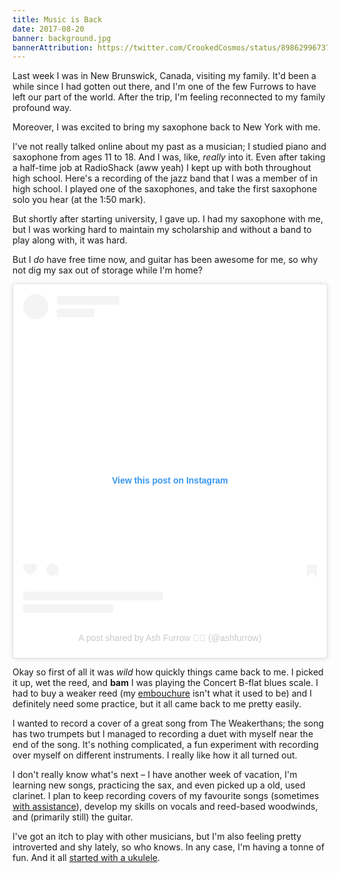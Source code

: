```yaml
---
title: Music is Back
date: 2017-08-20
banner: background.jpg
bannerAttribution: https://twitter.com/CrookedCosmos/status/898629967377907713
---
```


Last week I was in New Brunswick, Canada, visiting my family. It'd been a while since I had gotten out there, and I'm one of the few Furrows to have left our part of the world. After the trip, I'm feeling reconnected to my family profound way.

Moreover, I was excited to bring my saxophone back to New York with me.

I've not really talked online about my past as a musician; I studied piano and saxophone from ages 11 to 18. And I was, like, _really_ into it. Even after taking a half-time job at RadioShack (aww yeah) I kept up with both throughout high school. Here's a recording of the jazz band that I was a member of in high school. I played one of the saxophones, and take the first saxophone solo you hear (at the 1:50 mark).

<SoundCloud trackID="338714156" />

But shortly after starting university, I gave up. I had my saxophone with me, but I was working hard to maintain my scholarship and without a band to play along with, it was hard.

But I _do_ have free time now, and guitar has been awesome for me, so why not dig my sax out of storage while I'm home?

<Narrow addBottom>

<blockquote class="instagram-media" data-instgrm-captioned data-instgrm-permalink="https://www.instagram.com/p/BX8VJkLgT67/?utm_source=ig_embed&amp;utm_campaign=loading" data-instgrm-version="13" style=" background:#FFF; border:0; border-radius:3px; box-shadow:0 0 1px 0 rgba(0,0,0,0.5),0 1px 10px 0 rgba(0,0,0,0.15); margin: 1px; max-width:540px; min-width:326px; padding:0; width:99.375%; width:-webkit-calc(100% - 2px); width:calc(100% - 2px);"><div style="padding:16px;"> <a href="https://www.instagram.com/p/BX8VJkLgT67/?utm_source=ig_embed&amp;utm_campaign=loading" style=" background:#FFFFFF; line-height:0; padding:0 0; text-align:center; text-decoration:none; width:100%;" target="_blank"> <div style=" display: flex; flex-direction: row; align-items: center;"> <div style="background-color: #F4F4F4; border-radius: 50%; flex-grow: 0; height: 40px; margin-right: 14px; width: 40px;"></div> <div style="display: flex; flex-direction: column; flex-grow: 1; justify-content: center;"> <div style=" background-color: #F4F4F4; border-radius: 4px; flex-grow: 0; height: 14px; margin-bottom: 6px; width: 100px;"></div> <div style=" background-color: #F4F4F4; border-radius: 4px; flex-grow: 0; height: 14px; width: 60px;"></div></div></div><div style="padding: 19% 0;"></div> <div style="display:block; height:50px; margin:0 auto 12px; width:50px;"></div><div style="padding-top: 8px;"> <div style=" color:#3897f0; font-family:Arial,sans-serif; font-size:14px; font-style:normal; font-weight:550; line-height:18px;"> View this post on Instagram</div></div><div style="padding: 12.5% 0;"></div> <div style="display: flex; flex-direction: row; margin-bottom: 14px; align-items: center;"><div> <div style="background-color: #F4F4F4; border-radius: 50%; height: 12.5px; width: 12.5px; transform: translateX(0px) translateY(7px);"></div> <div style="background-color: #F4F4F4; height: 12.5px; transform: rotate(-45deg) translateX(3px) translateY(1px); width: 12.5px; flex-grow: 0; margin-right: 14px; margin-left: 2px;"></div> <div style="background-color: #F4F4F4; border-radius: 50%; height: 12.5px; width: 12.5px; transform: translateX(9px) translateY(-18px);"></div></div><div style="margin-left: 8px;"> <div style=" background-color: #F4F4F4; border-radius: 50%; flex-grow: 0; height: 20px; width: 20px;"></div> <div style=" width: 0; height: 0; border-top: 2px solid transparent; border-left: 6px solid #f4f4f4; border-bottom: 2px solid transparent; transform: translateX(16px) translateY(-4px) rotate(30deg)"></div></div><div style="margin-left: auto;"> <div style=" width: 0px; border-top: 8px solid #F4F4F4; border-right: 8px solid transparent; transform: translateY(16px);"></div> <div style=" background-color: #F4F4F4; flex-grow: 0; height: 12px; width: 16px; transform: translateY(-4px);"></div> <div style=" width: 0; height: 0; border-top: 8px solid #F4F4F4; border-left: 8px solid transparent; transform: translateY(-4px) translateX(8px);"></div></div></div> <div style="display: flex; flex-direction: column; flex-grow: 1; justify-content: center; margin-bottom: 24px;"> <div style=" background-color: #F4F4F4; border-radius: 4px; flex-grow: 0; height: 14px; margin-bottom: 6px; width: 224px;"></div> <div style=" background-color: #F4F4F4; border-radius: 4px; flex-grow: 0; height: 14px; width: 144px;"></div></div></a><p style=" color:#c9c8cd; font-family:Arial,sans-serif; font-size:14px; line-height:17px; margin-bottom:0; margin-top:8px; overflow:hidden; padding:8px 0 7px; text-align:center; text-overflow:ellipsis; white-space:nowrap;"><a href="https://www.instagram.com/p/BX8VJkLgT67/?utm_source=ig_embed&amp;utm_campaign=loading" style=" color:#c9c8cd; font-family:Arial,sans-serif; font-size:14px; font-style:normal; font-weight:normal; line-height:17px; text-decoration:none;" target="_blank">A post shared by Ash Furrow 🏳️‍🌈 (@ashfurrow)</a></p></div></blockquote>

</Narrow>

Okay so first of all it was _wild_ how quickly things came back to me. I picked it up, wet the reed, and **bam** I was playing the Concert B-flat blues scale. I had to buy a weaker reed (my [embouchure][] isn't what it used to be) and I definitely need some practice, but it all came back to me pretty easily.

I wanted to record a cover of a great song from The Weakerthans; the song has two trumpets but I managed to recording a duet with myself near the end of the song. It's nothing complicated, a fun experiment with recording over myself on different instruments. I really like how it all turned out.

<SoundCloud trackID="338298000" />

I don't really know what's next – I have another week of vacation, I'm learning new songs, practicing the sax, and even picked up a old, used clarinet. I plan to keep recording covers of my favourite songs (sometimes [with assistance][cold_night]), develop my skills on vocals and reed-based woodwinds, and (primarily still) the guitar.

I've got an itch to play with other musicians, but I'm also feeling pretty introverted and shy lately, so who knows. In any case, I'm having a tonne of fun. And it all [started with a ukulele][uke].

[embouchure]: https://en.wikipedia.org/wiki/Embouchure
[cold_night]: https://soundcloud.com/ash-furrow/a-cold-night-close-to-the-end
[uke]: /blog/learning-guitar/
